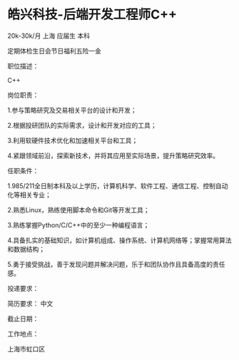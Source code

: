 # 皓兴科技-后端开发工程师C++ 

20k-30k/月 上海 应届生 本科

定期体检生日会节日福利五险一金

职位描述：

C++

岗位职责：

1.参与策略研究及交易相关平台的设计和开发；

2.根据投研团队的实际需求，设计和开发对应的工具；

3.利用软硬件技术优化和加速相关平台和工具；

4.紧跟领域前沿，探索新技术，并将其应用至实际场景，提升策略研究效率。

任职条件：

1.985/211全日制本科及以上学历，计算机科学、软件工程、通信工程、控制自动化等相关专业；

2.熟悉Linux，熟练使用脚本命令和Git等开发工具；

3.熟练掌握Python/C/C++中的至少一种编程语言；

4.具备扎实的基础知识，如计算机组成、操作系统、计算机网络等；掌握常用算法和数据结构；

5.勇于接受挑战，善于发现问题并解决问题，乐于和团队协作且具备高度的责任感。

投递要求：

简历要求： 中文

截止日期：

工作地点：

上海市虹口区